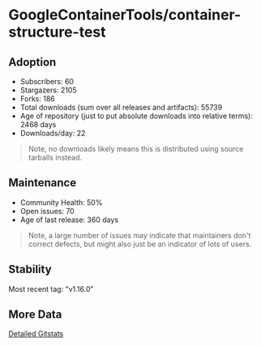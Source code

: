 # GoogleContainerTools/container-structure-test

## Adoption

- Subscribers: 60
- Stargazers: 2105
- Forks: 186
- Total downloads (sum over all releases and artifacts): 55739
- Age of repository (just to put absolute downloads into relative terms): 2468 days
- Downloads/day: 22

> Note, no downloads likely means this is distributed using source tarballs instead.

## Maintenance

- Community Health: 50%
- Open issues: 70
- Age of last release: 360 days

> Note, a large number of issues may indicate that maintainers don't correct defects, but might also
> just be an indicator of lots of users.

## Stability

Most recent tag: "v1.16.0"

## More Data

[Detailed Gitstats](/bazel-catalog/gitstats/GoogleContainerTools/container-structure-test)

